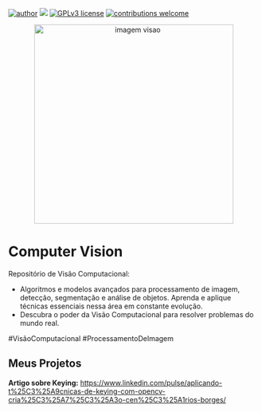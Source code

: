 [![author](https://img.shields.io/badge/author-rosemeriborges-red.svg)](https://www.linkedin.com/in/rosemeri-borges-92b486237/) [![](https://img.shields.io/badge/python-3.7+-blue.svg)](https://www.python.org/downloads/release/python-365/) [![GPLv3 license](https://img.shields.io/badge/License-GPLv3-blue.svg)](http://perso.crans.org/besson/LICENSE.html) [![contributions welcome](https://img.shields.io/badge/contributions-welcome-brightgreen.svg?style=flat)](https://github.com/rafaelnduarte/portfolio/issues)

<p align="center">
  <img src="https://img.freepik.com/fotos-gratis/captura-aproximada-do-olho-azul-do-hacker-usando-oculos-opticos-com-codigo-de-dados-refletindo-no-vidro_181624-60953.jpg?w=1380&t=st=1687261079~exp=1687261679~hmac=1abc6d5c7299a830f8fa84ed0e2b3d47781ecccc6e7273a912377a876a7b9d25" alt="imagem visao"height=400px >
</p>


# Computer Vision
Repositório de Visão Computacional: 
- Algoritmos e modelos avançados para processamento de imagem, detecção, segmentação e análise de objetos. Aprenda e aplique técnicas essenciais nessa área em constante evolução. 
- Descubra o poder da Visão Computacional para resolver problemas do mundo real.
  
#VisãoComputacional    #ProcessamentoDeImagem


## Meus Projetos
**Artigo sobre Keying:** https://www.linkedin.com/pulse/aplicando-t%25C3%25A9cnicas-de-keying-com-opencv-cria%25C3%25A7%25C3%25A3o-cen%25C3%25A1rios-borges/

